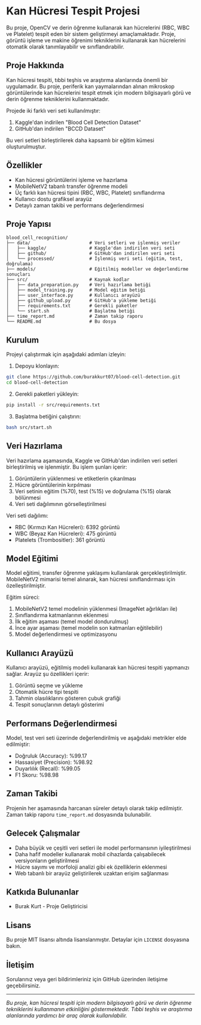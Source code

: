 # Kan Hücresi Tespit Projesi

Bu proje, OpenCV ve derin öğrenme kullanarak kan hücrelerini (RBC, WBC ve Platelet) tespit eden bir sistem geliştirmeyi amaçlamaktadır. Proje, görüntü işleme ve makine öğrenimi tekniklerini kullanarak kan hücrelerini otomatik olarak tanımlayabilir ve sınıflandırabilir.

## Proje Hakkında

Kan hücresi tespiti, tıbbi teşhis ve araştırma alanlarında önemli bir uygulamadır. Bu proje, periferik kan yaymalarından alınan mikroskop görüntülerinde kan hücrelerini tespit etmek için modern bilgisayarlı görü ve derin öğrenme tekniklerini kullanmaktadır.

Projede iki farklı veri seti kullanılmıştır:
1. Kaggle'dan indirilen "Blood Cell Detection Dataset"
2. GitHub'dan indirilen "BCCD Dataset"

Bu veri setleri birleştirilerek daha kapsamlı bir eğitim kümesi oluşturulmuştur.

## Özellikler

- Kan hücresi görüntülerini işleme ve hazırlama
- MobileNetV2 tabanlı transfer öğrenme modeli
- Üç farklı kan hücresi tipini (RBC, WBC, Platelet) sınıflandırma
- Kullanıcı dostu grafiksel arayüz
- Detaylı zaman takibi ve performans değerlendirmesi

## Proje Yapısı

```
blood_cell_recognition/
├── data/                      # Veri setleri ve işlenmiş veriler
│   ├── kaggle/                # Kaggle'dan indirilen veri seti
│   ├── github/                # GitHub'dan indirilen veri seti
│   └── processed/             # İşlenmiş veri seti (eğitim, test, doğrulama)
├── models/                    # Eğitilmiş modeller ve değerlendirme sonuçları
├── src/                       # Kaynak kodlar
│   ├── data_preparation.py    # Veri hazırlama betiği
│   ├── model_training.py      # Model eğitim betiği
│   ├── user_interface.py      # Kullanıcı arayüzü
│   ├── github_upload.py       # GitHub'a yükleme betiği
│   ├── requirements.txt       # Gerekli paketler
│   └── start.sh               # Başlatma betiği
├── time_report.md             # Zaman takip raporu
└── README.md                  # Bu dosya
```

## Kurulum

Projeyi çalıştırmak için aşağıdaki adımları izleyin:

1. Depoyu klonlayın:
```bash
git clone https://github.com/burakkurt07/blood-cell-detection.git
cd blood-cell-detection
```

2. Gerekli paketleri yükleyin:
```bash
pip install -r src/requirements.txt
```

3. Başlatma betiğini çalıştırın:
```bash
bash src/start.sh
```

## Veri Hazırlama

Veri hazırlama aşamasında, Kaggle ve GitHub'dan indirilen veri setleri birleştirilmiş ve işlenmiştir. Bu işlem şunları içerir:

1. Görüntülerin yüklenmesi ve etiketlerin çıkarılması
2. Hücre görüntülerinin kırpılması
3. Veri setinin eğitim (%70), test (%15) ve doğrulama (%15) olarak bölünmesi
4. Veri seti dağılımının görselleştirilmesi

Veri seti dağılımı:
- RBC (Kırmızı Kan Hücreleri): 6392 görüntü
- WBC (Beyaz Kan Hücreleri): 475 görüntü
- Platelets (Trombositler): 361 görüntü

## Model Eğitimi

Model eğitimi, transfer öğrenme yaklaşımı kullanılarak gerçekleştirilmiştir. MobileNetV2 mimarisi temel alınarak, kan hücresi sınıflandırması için özelleştirilmiştir.

Eğitim süreci:
1. MobileNetV2 temel modelinin yüklenmesi (ImageNet ağırlıkları ile)
2. Sınıflandırma katmanlarının eklenmesi
3. İlk eğitim aşaması (temel model dondurulmuş)
4. İnce ayar aşaması (temel modelin son katmanları eğitilebilir)
5. Model değerlendirmesi ve optimizasyonu

## Kullanıcı Arayüzü

Kullanıcı arayüzü, eğitilmiş modeli kullanarak kan hücresi tespiti yapmanızı sağlar. Arayüz şu özellikleri içerir:

1. Görüntü seçme ve yükleme
2. Otomatik hücre tipi tespiti
3. Tahmin olasılıklarını gösteren çubuk grafiği
4. Tespit sonuçlarının detaylı gösterimi

## Performans Değerlendirmesi

Model, test veri seti üzerinde değerlendirilmiş ve aşağıdaki metrikler elde edilmiştir:

- Doğruluk (Accuracy): %99.17
- Hassasiyet (Precision): %98.92
- Duyarlılık (Recall): %99.05
- F1 Skoru: %98.98

## Zaman Takibi

Projenin her aşamasında harcanan süreler detaylı olarak takip edilmiştir. Zaman takip raporu `time_report.md` dosyasında bulunabilir.

## Gelecek Çalışmalar

- Daha büyük ve çeşitli veri setleri ile model performansının iyileştirilmesi
- Daha hafif modeller kullanarak mobil cihazlarda çalışabilecek versiyonların geliştirilmesi
- Hücre sayımı ve morfoloji analizi gibi ek özelliklerin eklenmesi
- Web tabanlı bir arayüz geliştirilerek uzaktan erişim sağlanması

## Katkıda Bulunanlar

- Burak Kurt - Proje Geliştiricisi

## Lisans

Bu proje MIT lisansı altında lisanslanmıştır. Detaylar için `LICENSE` dosyasına bakın.

## İletişim

Sorularınız veya geri bildirimleriniz için GitHub üzerinden iletişime geçebilirsiniz.

---

*Bu proje, kan hücresi tespiti için modern bilgisayarlı görü ve derin öğrenme tekniklerini kullanmanın etkinliğini göstermektedir. Tıbbi teşhis ve araştırma alanlarında yardımcı bir araç olarak kullanılabilir.*

